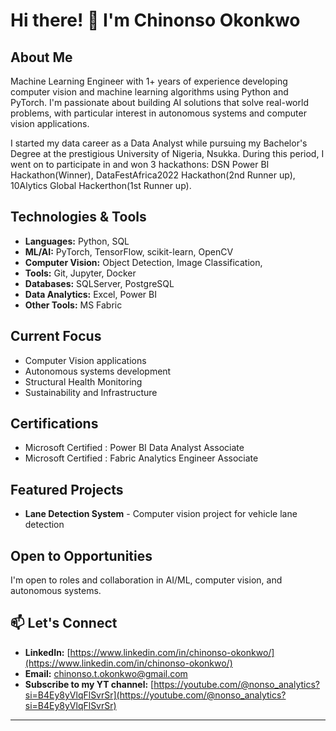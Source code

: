 # Hi there! 👋 I'm Chinonso Okonkwo

## About Me
Machine Learning Engineer with 1+ years of experience developing computer vision and machine learning algorithms using Python and PyTorch. I'm passionate about building AI solutions that solve real-world problems, with particular interest in autonomous systems and computer vision applications.

I started  my data career as a Data Analyst while pursuing my Bachelor's Degree at the prestigious University of Nigeria, Nsukka. During this period, I went on to participate in and won 3 hackathons: DSN Power BI Hackathon(Winner), DataFestAfrica2022 Hackathon(2nd Runner up), 10Alytics Global Hackerthon(1st Runner up).

## Technologies & Tools
- **Languages:** Python, SQL
- **ML/AI:** PyTorch, TensorFlow, scikit-learn, OpenCV
- **Computer Vision:** Object Detection, Image Classification,
- **Tools:** Git, Jupyter, Docker
- **Databases:** SQLServer, PostgreSQL
- **Data Analytics:** Excel, Power BI
- **Other Tools:** MS Fabric

## Current Focus
- Computer Vision applications
- Autonomous systems development
- Structural Health Monitoring
- Sustainability and Infrastructure

## Certifications
- Microsoft Certified : Power BI Data Analyst Associate
- Microsoft Certified : Fabric Analytics Engineer Associate

## Featured Projects
- **Lane Detection System** - Computer vision project for vehicle lane detection

## Open to Opportunities
I'm open to roles and collaboration in AI/ML, computer vision, and autonomous systems.

## 📫 Let's Connect
- **LinkedIn:** [https://www.linkedin.com/in/chinonso-okonkwo/](https://www.linkedin.com/in/chinonso-okonkwo/)
- **Email:** chinonso.t.okonkwo@gmail.com
- **Subscribe to my YT channel:** [https://youtube.com/@nonso_analytics?si=B4Ey8yVlqFlSvrSr](https://youtube.com/@nonso_analytics?si=B4Ey8yVlqFlSvrSr)

---




<!---
Nonso-Analytics/Nonso-Analytics is a ✨ special ✨ repository because its `README.md` (this file) appears on your GitHub profile.
You can click the Preview link to take a look at your changes.
--->
